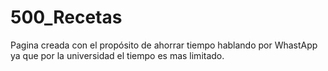 # 500_Recetas
Pagina creada con el propósito de ahorrar tiempo hablando por WhastApp ya que por la universidad el tiempo es mas limitado.
